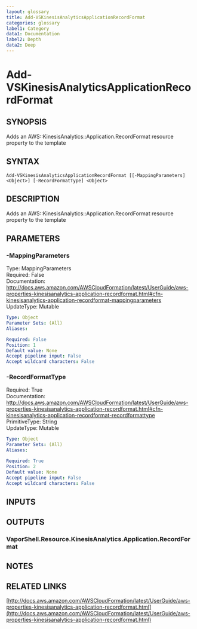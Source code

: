 ```yaml
---
layout: glossary
title: Add-VSKinesisAnalyticsApplicationRecordFormat
categories: glossary
label1: Category
data1: Documentation
label2: Depth
data2: Deep
---
```


# Add-VSKinesisAnalyticsApplicationRecordFormat

## SYNOPSIS
Adds an AWS::KinesisAnalytics::Application.RecordFormat resource property to the template

## SYNTAX

```
Add-VSKinesisAnalyticsApplicationRecordFormat [[-MappingParameters] <Object>] [-RecordFormatType] <Object>
```

## DESCRIPTION
Adds an AWS::KinesisAnalytics::Application.RecordFormat resource property to the template

## PARAMETERS

### -MappingParameters
Type: MappingParameters    
Required: False    
Documentation: http://docs.aws.amazon.com/AWSCloudFormation/latest/UserGuide/aws-properties-kinesisanalytics-application-recordformat.html#cfn-kinesisanalytics-application-recordformat-mappingparameters    
UpdateType: Mutable

```yaml
Type: Object
Parameter Sets: (All)
Aliases: 

Required: False
Position: 1
Default value: None
Accept pipeline input: False
Accept wildcard characters: False
```

### -RecordFormatType
Required: True    
Documentation: http://docs.aws.amazon.com/AWSCloudFormation/latest/UserGuide/aws-properties-kinesisanalytics-application-recordformat.html#cfn-kinesisanalytics-application-recordformat-recordformattype    
PrimitiveType: String    
UpdateType: Mutable

```yaml
Type: Object
Parameter Sets: (All)
Aliases: 

Required: True
Position: 2
Default value: None
Accept pipeline input: False
Accept wildcard characters: False
```

## INPUTS

## OUTPUTS

### VaporShell.Resource.KinesisAnalytics.Application.RecordFormat

## NOTES

## RELATED LINKS

[http://docs.aws.amazon.com/AWSCloudFormation/latest/UserGuide/aws-properties-kinesisanalytics-application-recordformat.html](http://docs.aws.amazon.com/AWSCloudFormation/latest/UserGuide/aws-properties-kinesisanalytics-application-recordformat.html)

